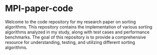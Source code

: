 # MPI-paper-code
Welcome to the code repository for my research paper on sorting algorithms. This repository contains the implementation of various sorting algorithms analyzed in my study, along with test cases and performance benchmarks. The goal of this repository is to provide a comprehensive resource for understanding, testing, and utilizing different sorting algorithms.
